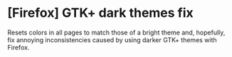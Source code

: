 # [Firefox] GTK+ dark themes fix
Resets colors in all pages to match those of a bright theme and, hopefully, fix annoying inconsistencies caused by using darker GTK+ themes with Firefox.

